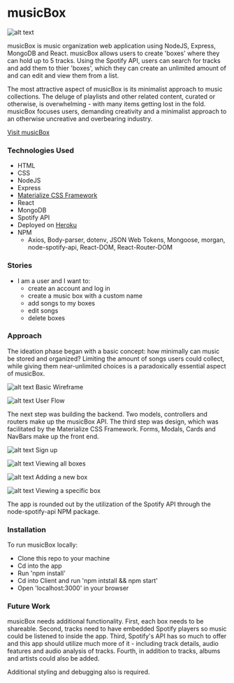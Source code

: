 # musicBox

![alt text](./images/login.png "Homepage Screenshot")

musicBox is music organization web application using NodeJS, Express, MongoDB and React. musicBox allows users to create 'boxes' where they can hold up to 5 tracks. Using the Spotify API, users can search for tracks and add them to thier 'boxes', which they can create an unlimited amount of and can edit and view them from a list. 

The most attractive aspect of musicBox is its minimalist approach to music collections. The deluge of playlists and other related content, curated or otherwise, is overwhelming - with many items getting lost in the fold. musicBox focuses users, demanding creativity and a minimalist approach to an otherwise uncreative and overbearing industry. 

[Visit musicBox](https://mighty-ravine-55140.herokuapp.com/ "musicBox")

### Technologies Used
* HTML
* CSS
* NodeJS
* Express
* [Materialize CSS Framework](http://materializecss.com/)
* React
* MongoDB
* Spotify API
* Deployed on [Heroku](https://www.heroku.com/)
* NPM
	* Axios, Body-parser, dotenv, JSON Web Tokens, Mongoose, morgan, node-spotify-api, React-DOM, React-Router-DOM

### Stories
* I am a user and I want to: 
	* create an account and log in
	* create a music box with a custom name
	* add songs to my boxes
	* edit songs
	* delete boxes

### Approach
The ideation phase began with a basic concept: how minimally can music be stored and organized? Limiting the amount of songs users could collect, while giving them near-unlimited choices is a paradoxically essential aspect of musicBox. 

![alt text](./images/3.jpg "Wireframe")
Basic Wireframe

![alt text](./images/5.jpg "User Flow")
User Flow

The next step was building the backend. Two models, controllers and routers make up the musicBox API. The third step was design, which was facilitated by the Materialize CSS Framework. Forms, Modals, Cards and NavBars make up the front end.

![alt text](./images/signup.png "Sign Up")
Sign up

![alt text](./images/allboxes.png "Boxes")
Viewing all boxes

![alt text](./images/newbox.png "Create Box")
Adding a new box

![alt text](./images/boxdetail.png "View one box")
Viewing a specific box

The app is rounded out by the utilization of the Spotify API through the node-spotify-api NPM package. 

### Installation

To run musicBox locally:

* Clone this repo to your machine
* Cd into the app
* Run 'npm install'
* Cd into Client and run 'npm intstall && npm start'
* Open 'localhost:3000' in your browser

### Future Work

musicBox needs additional functionality. First, each box needs to be shareable. Second, tracks need to have embedded Spotify players so music could be listened to inside the app. Third, Spotify's API has so much to offer and this app should utilize much more of it - including track details, audio features and audio analysis of tracks. Fourth, in addition to tracks, albums and artists could also be added. 

Additional styling and debugging also is required. 




